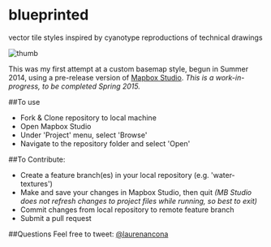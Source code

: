 blueprinted
===========================
vector tile styles inspired by cyanotype reproductions of technical drawings

![thumb](https://raw.githubusercontent.com/laurenancona/blueprinted/master/images/thumb.png)

This was my first attempt at a custom basemap style, begun in Summer 2014, using a pre-release version of [Mapbox Studio](https://www.mapbox.com/mapbox-studio/).
_This is a work-in-progress, to be completed Spring 2015._

##To use
 - Fork & Clone repository to local machine
 - Open Mapbox Studio
 - Under 'Project' menu, select 'Browse'
 - Navigate to the repository folder and select 'Open'

##To Contribute:
 - Create a feature branch(es) in your local repository (e.g. 'water-textures')
 - Make and save your changes in Mapbox Studio, then quit _(MB Studio does not refresh changes to project files while running, so best to exit)_
 - Commit changes from local repository to remote feature branch
 - Submit a pull request


 ##Questions
 Feel free to tweet: [@laurenancona](https://twitter.com/laurenancona)

 
